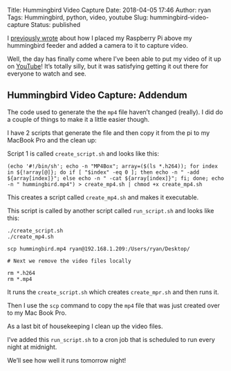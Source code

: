 Title: Hummingbird Video Capture
Date: 2018-04-05 17:46
Author: ryan
Tags: Hummingbird, python, video, youtube
Slug: hummingbird-video-capture
Status: published

I [previously wrote](/using-mp4box-to-concatenate-many-h264-files-into-one-mp4-file-revisited.html) about how I placed my Raspberry Pi above my hummingbird feeder and added a camera to it to capture video.

Well, the day has finally come where I’ve been able to put my video of it up on [YouTube](https://youtu.be/_oNlhrZJ-0Y)! It’s totally silly, but it was satisfying getting it out there for everyone to watch and see.

## Hummingbird Video Capture: Addendum

The code used to generate the the `mp4` file haven’t changed (really). I did do a couple of things to make it a little easier though.

I have 2 scripts that generate the file and then copy it from the pi to my MacBook Pro and the clean up:

Script 1 is called `create_script.sh` and looks like this:

    (echo '#!/bin/sh'; echo -n "MP4Box"; array=($(ls *.h264)); for index in ${!array[@]}; do if [ "$index" -eq 0 ]; then echo -n " -add ${array[index]}"; else echo -n " -cat ${array[index]}"; fi; done; echo -n " hummingbird.mp4") > create_mp4.sh | chmod +x create_mp4.sh

This creates a script called `create_mp4.sh` and makes it executable.

This script is called by another script called `run_script.sh` and looks like this:

    ./create_script.sh
    ./create_mp4.sh

    scp hummingbird.mp4 ryan@192.168.1.209:/Users/ryan/Desktop/

    # Next we remove the video files locally

    rm *.h264
    rm *.mp4

It runs the `create_script.sh` which creates `create_mpr.sh` and then runs it.

Then I use the `scp` command to copy the `mp4` file that was just created over to my Mac Book Pro.

As a last bit of housekeeping I clean up the video files.

I’ve added this `run_script.sh` to a cron job that is scheduled to run every night at midnight.

We’ll see how well it runs tomorrow night!
